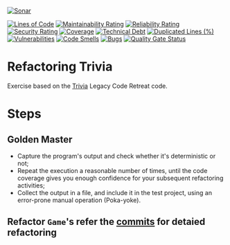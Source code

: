  
[![Sonar](https://github.com/sandeshkota/DesignPatterns/actions/workflows/sonar.yml/badge.svg)](https://github.com/bharatmane/trivia-refactoring/actions/workflows/build.yml)
  
 [![Lines of Code](https://sonarcloud.io/api/project_badges/measure?project=bharatmane_trivia-refactoring&metric=ncloc)](https://sonarcloud.io/dashboard?id=bharatmane_trivia-refactoring)
[![Maintainability Rating](https://sonarcloud.io/api/project_badges/measure?project=bharatmane_trivia-refactoring&metric=sqale_rating)](https://sonarcloud.io/dashboard?id=bharatmane_trivia-refactoring)
[![Reliability Rating](https://sonarcloud.io/api/project_badges/measure?project=bharatmane_trivia-refactoring&metric=reliability_rating)](https://sonarcloud.io/dashboard?id=bharatmane_trivia-refactoring)
[![Security Rating](https://sonarcloud.io/api/project_badges/measure?project=bharatmane_trivia-refactoring&metric=security_rating)](https://sonarcloud.io/dashboard?id=bharatmane_trivia-refactoring)
[![Coverage](https://sonarcloud.io/api/project_badges/measure?project=bharatmane_trivia-refactoring&metric=coverage)](https://sonarcloud.io/dashboard?id=bharatmane_trivia-refactoring)
[![Technical Debt](https://sonarcloud.io/api/project_badges/measure?project=bharatmane_trivia-refactoring&metric=sqale_index)](https://sonarcloud.io/dashboard?id=bharatmane_trivia-refactoring)
[![Duplicated Lines (%)](https://sonarcloud.io/api/project_badges/measure?project=bharatmane_trivia-refactoring&metric=duplicated_lines_density)](https://sonarcloud.io/dashboard?id=bharatmane_trivia-refactoring)
[![Vulnerabilities](https://sonarcloud.io/api/project_badges/measure?project=bharatmane_trivia-refactoring&metric=vulnerabilities)](https://sonarcloud.io/dashboard?id=bharatmane_trivia-refactoring)
[![Code Smells](https://sonarcloud.io/api/project_badges/measure?project=bharatmane_trivia-refactoring&metric=code_smells)](https://sonarcloud.io/dashboard?id=bharatmane_trivia-refactoring)
[![Bugs](https://sonarcloud.io/api/project_badges/measure?project=bharatmane_trivia-refactoring&metric=bugs)](https://sonarcloud.io/dashboard?id=bharatmane_trivia-refactoring)
[![Quality Gate Status](https://sonarcloud.io/api/project_badges/measure?project=bharatmane_trivia-refactoring&metric=alert_status)](https://sonarcloud.io/dashboard?id=bharatmane_trivia-refactoring)


# Refactoring Trivia

Exercise based on the [Trivia](https://github.com/jbrains/trivia) Legacy Code Retreat code.


# Steps

## Golden Master

* Capture the program's output and check whether it's deterministic or not;
* Repeat the execution a reasonable number of times, until the code coverage gives you enough confidence for your subsequent refactoring activities;
* Collect the output in a file, and include it in the test project, using an error-prone manual operation (Poka-yoke).

## Refactor `Game`'s refer the [commits](https://github.com/bharatmane/trivia-refactoring/commits/master) for detaied refactoring
	
 
 
